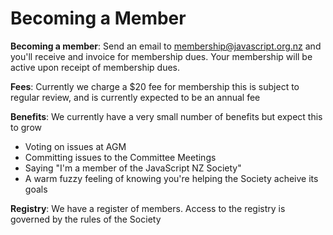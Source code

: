 # Becoming a Member

**Becoming a member**: Send an email to [membership@javascript.org.nz](mailto:membership@javascript.org.nz) and you'll receive and invoice for membership dues. Your membership will be active upon receipt of membership dues.

**Fees**: Currently we charge a $20 fee for membership this is subject to regular review, and is currently expected to be an annual fee

**Benefits**: We currently have a very small number of benefits but expect this to grow
* Voting on issues at AGM
* Committing issues to the Committee Meetings
* Saying "I'm a member of the JavaScript NZ Society"
* A warm fuzzy feeling of knowing you're helping the Society acheive its goals

**Registry**: We have a register of members. Access to the registry is governed by the rules of the Society
